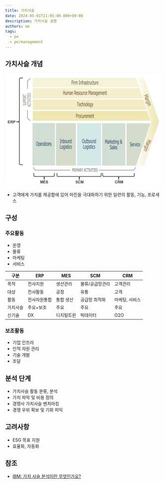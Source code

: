 ```yaml
---
title: 가치사슬
date: 2024-05-01T21:05:00.000+09:00
description: 가치사슬 설명
authors: me
tags:
  - pe
  - pe/management
---
```


## 가치사슬 개념

![value-chain](/img/pe/value-chain.webp)

- 고객에게 가치를 제공함에 있어 마진을 극대화하기 위한 일련의 활동, 기능, 프로세스

## 구성

### 주요활동

- 운영
- 물류
- 마케팅
- 서비스

| 구분     | ERP          | MES        | SCM             | CRM            |
| -------- | ------------ | ---------- | --------------- | -------------- |
| 목적     | 전사지원     | 생산관리   | 물류/공급망관리 | 고객관리       |
| 대상     | 전사활동     | 공정       | 유통            | 고객           |
| 활동     | 전사자원통합 | 통합 생산  | 공급망 최적화   | 마케팅, 서비스 |
| 가치사슬 | 주요+보조    | 주요       | 주요            | 주요           |
| 신기술   | DX           | 디지털트윈 | 빅데이터        | O2O            |

### 보조활동

- 기업 인프라
- 인적 자원 관리
- 기술 개발
- 조달

## 분석 단계

- 가치사슬 활동 분류, 분석
- 가치 파악 및 비용 정의
- 경쟁사 가치사슬 벤치마킹
- 경쟁 우위 확보 및 기회 피익

## 고려사항

- ESG 목표 지원
- 효율화, 자동화

## 참조

- [IBM: 가치 사슬 분석이란 무엇인가요?](https://www.ibm.com/kr-ko/topics/value-chain-analysis)
